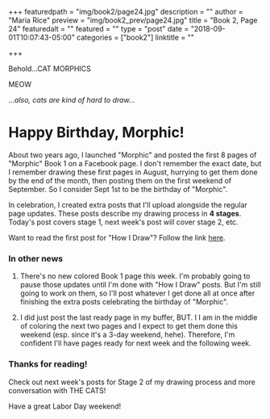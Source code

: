 +++
featuredpath = "img/book2/page24.jpg"
description = ""
author = "Maria Rice"
preview = "img/book2_prev/page24.jpg"
title = "Book 2, Page 24"
featuredalt = ""
featured = ""
type = "post"
date = "2018-09-01T10:07:43-05:00"
categories = ["book2"]
linktitle = ""

+++

Behold...CAT MORPHICS

MEOW

_...also, cats are kind of hard to draw..._

# Happy Birthday, Morphic!

About two years ago, I launched "Morphic" and posted the 
first 8 pages of "Morphic" Book 1 on a Facebook page. I don't 
remember the exact date, but I remember drawing these first 
pages in August, hurrying to get them done by the end of the 
month, then posting them on the first weekend of September. 
So I consider Sept 1st to be the birthday of "Morphic".

In celebration, I created extra posts that I'll upload 
alongside the regular page updates. These posts describe
my drawing process in **4 stages**. Today's post covers 
stage 1, next week's post will cover stage 2, etc. 

Want to read the first post for "How I Draw"? Follow the 
link [here](https://mcrice123.github.io/morphic/).

### In other news

1. There's no new colored Book 1 page this week. I'm 
probably going to pause those updates until I'm done with 
"How I Draw" posts. But I'm still going to work on them, so 
I'll post whatever I get done all at once after finishing the 
extra posts celebrating the birthday of "Morphic".

2. I did just post the last ready page in my buffer, BUT. I 
I am in the middle of coloring the next two pages and I expect 
to get them done this weekend (esp. since it's a 3-day 
weekend, hehe). Therefore, I'm confident I'll have pages 
ready for next week and the following week. 

### Thanks for reading!

Check out next week's posts for Stage 2 of my drawing process 
and more conversation with THE CATS!

Have a great Labor Day weekend!

